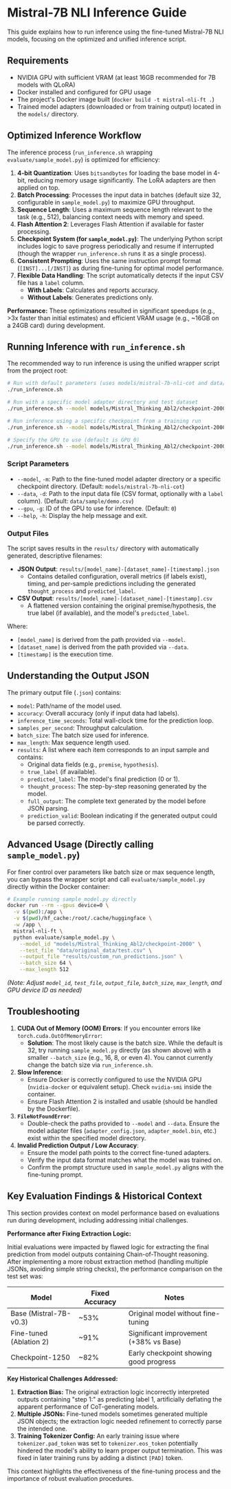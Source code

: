 # Mistral-7B NLI Inference Guide

This guide explains how to run inference using the fine-tuned Mistral-7B NLI models, focusing on the optimized and unified inference script.

## Requirements

- NVIDIA GPU with sufficient VRAM (at least 16GB recommended for 7B models with QLoRA)
- Docker installed and configured for GPU usage
- The project's Docker image built (`docker build -t mistral-nli-ft .`)
- Trained model adapters (downloaded or from training output) located in the `models/` directory.

## Optimized Inference Workflow

The inference process (`run_inference.sh` wrapping `evaluate/sample_model.py`) is optimized for efficiency:

1.  **4-bit Quantization**: Uses `bitsandbytes` for loading the base model in 4-bit, reducing memory usage significantly. The LoRA adapters are then applied on top.
2.  **Batch Processing**: Processes the input data in batches (default size 32, configurable in `sample_model.py`) to maximize GPU throughput.
3.  **Sequence Length**: Uses a maximum sequence length relevant to the task (e.g., 512), balancing context needs with memory and speed.
4.  **Flash Attention 2**: Leverages Flash Attention if available for faster processing.
5.  **Checkpoint System (for `sample_model.py`)**: The underlying Python script includes logic to save progress periodically and resume if interrupted (though the wrapper `run_inference.sh` runs it as a single process).
6.  **Consistent Prompting**: Uses the same instruction prompt format (`[INST]...[/INST]`) as during fine-tuning for optimal model performance.
7.  **Flexible Data Handling**: The script automatically detects if the input CSV file has a `label` column.
    *   **With Labels**: Calculates and reports accuracy.
    *   **Without Labels**: Generates predictions only.

**Performance:** These optimizations resulted in significant speedups (e.g., >3x faster than initial estimates) and efficient VRAM usage (e.g., ~16GB on a 24GB card) during development.

## Running Inference with `run_inference.sh`

The recommended way to run inference is using the unified wrapper script from the project root:

```bash
# Run with default parameters (uses models/mistral-7b-nli-cot and data/sample/demo.csv)
./run_inference.sh

# Run with a specific model adapter directory and test dataset
./run_inference.sh --model models/Mistral_Thinking_Abl2/checkpoint-2000 --data data/original_data/test.csv

# Run inference using a specific checkpoint from a training run
./run_inference.sh --model models/Mistral_Thinking_Abl2/checkpoint-2000 --data data/finetune/dev_ft.jsonl

# Specify the GPU to use (default is GPU 0)
./run_inference.sh --model models/Mistral_Thinking_Abl2/checkpoint-2000 --data data/original_data/test.csv --gpu 1
```

### Script Parameters

-   `--model`, `-m`: Path to the fine-tuned model adapter directory or a specific checkpoint directory. (Default: `models/mistral-7b-nli-cot`)
-   `--data`, `-d`: Path to the input data file (CSV format, optionally with a `label` column). (Default: `data/sample/demo.csv`)
-   `--gpu`, `-g`: ID of the GPU to use for inference. (Default: `0`)
-   `--help`, `-h`: Display the help message and exit.

### Output Files

The script saves results in the `results/` directory with automatically generated, descriptive filenames:

-   **JSON Output**: `results/[model_name]-[dataset_name]-[timestamp].json`
    -   Contains detailed configuration, overall metrics (if labels exist), timing, and per-sample predictions including the generated `thought_process` and `predicted_label`.
-   **CSV Output**: `results/[model_name]-[dataset_name]-[timestamp].csv`
    -   A flattened version containing the original premise/hypothesis, the true label (if available), and the model's `predicted_label`.

Where:
-   `[model_name]` is derived from the path provided via `--model`.
-   `[dataset_name]` is derived from the path provided via `--data`.
-   `[timestamp]` is the execution time.

## Understanding the Output JSON

The primary output file (`.json`) contains:
-   `model`: Path/name of the model used.
-   `accuracy`: Overall accuracy (only if input data had labels).
-   `inference_time_seconds`: Total wall-clock time for the prediction loop.
-   `samples_per_second`: Throughput calculation.
-   `batch_size`: The batch size used for inference.
-   `max_length`: Max sequence length used.
-   `results`: A list where each item corresponds to an input sample and contains:
    -   Original data fields (e.g., `premise`, `hypothesis`).
    -   `true_label` (if available).
    -   `predicted_label`: The model's final prediction (0 or 1).
    -   `thought_process`: The step-by-step reasoning generated by the model.
    -   `full_output`: The complete text generated by the model before JSON parsing.
    -   `prediction_valid`: Boolean indicating if the generated output could be parsed correctly.

## Advanced Usage (Directly calling `sample_model.py`)

For finer control over parameters like batch size or max sequence length, you can bypass the wrapper script and call `evaluate/sample_model.py` directly within the Docker container:

```bash
# Example running sample_model.py directly
docker run --rm --gpus device=0 \
  -v $(pwd):/app \
  -v $(pwd)/hf_cache:/root/.cache/huggingface \
  -w /app \
  mistral-nli-ft \
  python evaluate/sample_model.py \
    --model_id "models/Mistral_Thinking_Abl2/checkpoint-2000" \
    --test_file "data/original_data/test.csv" \
    --output_file "results/custom_run_predictions.json" \
    --batch_size 64 \
    --max_length 512
```
*(Note: Adjust `model_id`, `test_file`, `output_file`, `batch_size`, `max_length`, and GPU device ID as needed)*

## Troubleshooting

1.  **CUDA Out of Memory (OOM) Errors**: If you encounter errors like `torch.cuda.OutOfMemoryError`:
    *   **Solution**: The most likely cause is the batch size. While the default is 32, try running `sample_model.py` directly (as shown above) with a smaller `--batch_size` (e.g., 16, 8, or even 4). You cannot currently change the batch size via `run_inference.sh`.
2.  **Slow Inference**:
    *   Ensure Docker is correctly configured to use the NVIDIA GPU (`nvidia-docker` or equivalent setup). Check `nvidia-smi` inside the container.
    *   Ensure Flash Attention 2 is installed and usable (should be handled by the Dockerfile).
3.  **`FileNotFoundError`**:
    *   Double-check the paths provided to `--model` and `--data`. Ensure the model adapter files (`adapter_config.json`, `adapter_model.bin`, etc.) exist within the specified model directory.
4.  **Invalid Prediction Output / Low Accuracy**:
    *   Ensure the model path points to the correct fine-tuned adapters.
    *   Verify the input data format matches what the model was trained on.
    *   Confirm the prompt structure used in `sample_model.py` aligns with the fine-tuning prompt.

## Key Evaluation Findings & Historical Context

This section provides context on model performance based on evaluations run during development, including addressing initial challenges.

**Performance after Fixing Extraction Logic:**

Initial evaluations were impacted by flawed logic for extracting the final prediction from model outputs containing Chain-of-Thought reasoning. After implementing a more robust extraction method (handling multiple JSONs, avoiding simple string checks), the performance comparison on the test set was:

| Model                | Fixed Accuracy | Notes                                      |
| -------------------- | -------------- | ------------------------------------------ |
| Base (Mistral-7B-v0.3) | ~53%           | Original model without fine-tuning         |
| Fine-tuned (Ablation 2) | ~91%           | Significant improvement (+38% vs Base)     |
| Checkpoint-1250      | ~82%           | Early checkpoint showing good progress   |

**Key Historical Challenges Addressed:**

1.  **Extraction Bias:** The original extraction logic incorrectly interpreted outputs containing "step 1:" as predicting label 1, artificially deflating the apparent performance of CoT-generating models.
2.  **Multiple JSONs:** Fine-tuned models sometimes generated multiple JSON objects; the extraction logic needed refinement to correctly parse the intended one.
3.  **Training Tokenizer Config:** An early training issue where `tokenizer.pad_token` was set to `tokenizer.eos_token` potentially hindered the model's ability to learn proper output termination. This was fixed in later training runs by adding a distinct `[PAD]` token.

This context highlights the effectiveness of the fine-tuning process and the importance of robust evaluation procedures. 